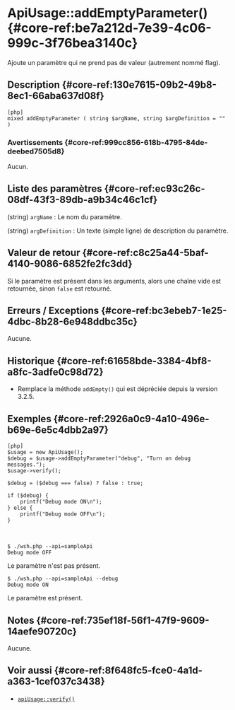 # ApiUsage::addEmptyParameter() {#core-ref:be7a212d-7e39-4c06-999c-3f76bea3140c}

<div class="short-description">
Ajoute un paramètre qui ne prend pas de valeur (autrement nommé flag).
</div>

## Description {#core-ref:130e7615-09b2-49b8-8ec1-66aba637d08f}

    [php]
    mixed addEmptyParameter ( string $argName, string $argDefinition = "" )

### Avertissements {#core-ref:999cc856-618b-4795-84de-deebed7505d8}

Aucun.

## Liste des paramètres {#core-ref:ec93c26c-08df-43f3-89db-a9b34c46c1cf}

(string) `argName`
:   Le nom du paramètre.

(string) `argDefinition`
:   Un texte (simple ligne) de description du paramètre.

## Valeur de retour {#core-ref:c8c25a44-5baf-4140-9086-6852fe2fc3dd}

Si le paramètre est présent dans les arguments, alors une chaîne vide est
retournée, sinon `false` est retourné.

## Erreurs / Exceptions {#core-ref:bc3ebeb7-1e25-4dbc-8b28-6e948ddbc35c}

Aucune.

## Historique {#core-ref:61658bde-3384-4bf8-a8fc-3adfe0c98d72}

*   Remplace la méthode `addEmpty()` qui est dépréciée depuis la version 3.2.5.

## Exemples {#core-ref:2926a0c9-4a10-496e-b69e-6e5c4dbb2a97}

    [php]
    $usage = new ApiUsage();
    $debug = $usage->addEmptyParameter("debug", "Turn on debug messages.");
    $usage->verify();
    
    $debug = ($debug === false) ? false : true;
    
    if ($debug) {
        printf("Debug mode ON\n");
    } else {
        printf("Debug mode OFF\n");
    }

&nbsp;

    $ ./wsh.php --api=sampleApi
    Debug mode OFF

Le paramètre n'est pas présent.

    $ ./wsh.php --api=sampleApi --debug
    Debug mode ON

Le paramètre est présent.

## Notes {#core-ref:735ef18f-56f1-47f9-9609-14aefe90720c}

Aucune.

## Voir aussi {#core-ref:8f648fc5-fce0-4a1d-a363-1cef037c3438}

*   [`apiUsage::verify()`][apiUsage_verify]

<!-- links -->
[apiUsage_verify]: #core-ref:26496476-30f7-4e64-979a-fb019d762b7b
